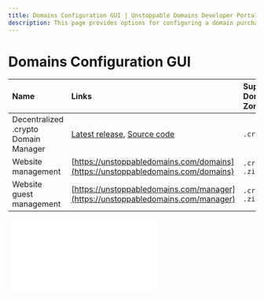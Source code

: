 ```yaml
---
title: Domains Configuration GUI | Unstoppable Domains Developer Portal
description: This page provides options for configuring a domain purchased from UD.
---
```


# Domains Configuration GUI

| Name | Links | Supported Domain Zones | Supported networks |
| :--- | :--- | :--- | :--- |
| Decentralized .crypto Domain Manager | [Latest release](https://github.com/aquiladev/manage-dot-crypto/releases/latest), [Source code](https://github.com/aquiladev/manage-dot-crypto) | `.crypto` | `mainnet`, `testnet` |
| Website management | [https://unstoppabledomains.com/domains](https://unstoppabledomains.com/domains) | `.crypto`, `.zil` | `mainnet` |
| Website guest management | [https://unstoppabledomains.com/manager](https://unstoppabledomains.com/manager) | `.crypto`, `.zil` | `mainnet` |

<embed src="/snippets/_discord.md" />
